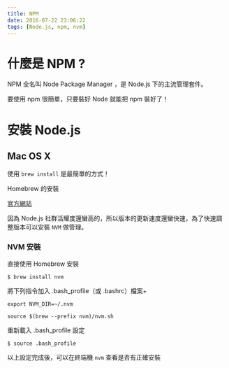 ```yaml
---
title: NPM
date: 2016-07-22 23:06:22
tags: [Node.js, npm, nvm]
---
```


# 什麼是 NPM ?

NPM 全名叫 Node Package Manager ，是 Node.js 下的主流管理套件。

要使用 npm 很簡單，只要裝好 Node 就能把 npm 裝好了！

# 安裝 Node.js

## Mac OS X

使用 `brew install` 是最簡單的方式！

Homebrew 的安裝

[官方網站](http://brew.sh/)

因為 Node.js 社群活耀度還蠻高的，所以版本的更新速度還蠻快速，為了快速調整版本可以安裝 `NVM` 做管理。

### NVM 安裝

直接使用 Homebrew 安裝

```
$ brew install nvm
```

將下列指令加入 .bash_profile（或 .bashrc）檔案+

```
export NVM_DIR=~/.nvm

source $(brew --prefix nvm)/nvm.sh
```

重新載入 .bash_profile 設定

```
$ source .bash_profile
```

以上設定完成後，可以在終端機 `nvm` 查看是否有正確安裝
